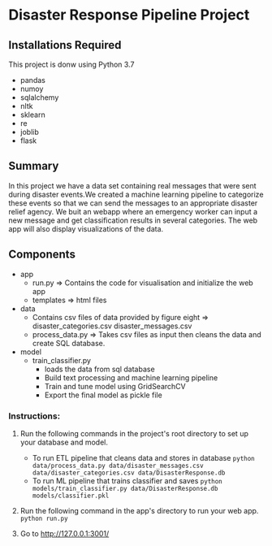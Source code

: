 # Disaster Response Pipeline Project

## Installations Required

This project is donw using Python 3.7
- pandas
- numoy
- sqlalchemy
- nltk
- sklearn
- re
- joblib
- flask

## Summary
In this project we have a data set containing real messages that were sent during disaster events.We created a machine learning pipeline to categorize these events so that we can send the messages to an appropriate disaster relief agency.
We buit an webapp where an emergency worker can input a new message and get classification results in several categories. The web app will also display visualizations of the data.

## Components
- app
    - run.py => Contains the code for visualisation and initialize the web app
    - templates => html files
- data
    - Contains csv files of data provided by figure eight => disaster_categories.csv disaster_messages.csv
    - process_data.py => Takes csv files as input then cleans the data and create SQL database.
- model
    - train_classifier.py
        - loads the data from sql database
        - Build text processing and machine learning pipeline
        - Train and tune model using GridSearchCV
        - Export the final model as pickle file

### Instructions:
1. Run the following commands in the project's root directory to set up your database and model.

    - To run ETL pipeline that cleans data and stores in database
        `python data/process_data.py data/disaster_messages.csv data/disaster_categories.csv data/DisasterResponse.db`
    - To run ML pipeline that trains classifier and saves
        `python models/train_classifier.py data/DisasterResponse.db models/classifier.pkl`

2. Run the following command in the app's directory to run your web app.
    `python run.py`

3. Go to http://127.0.0.1:3001/
